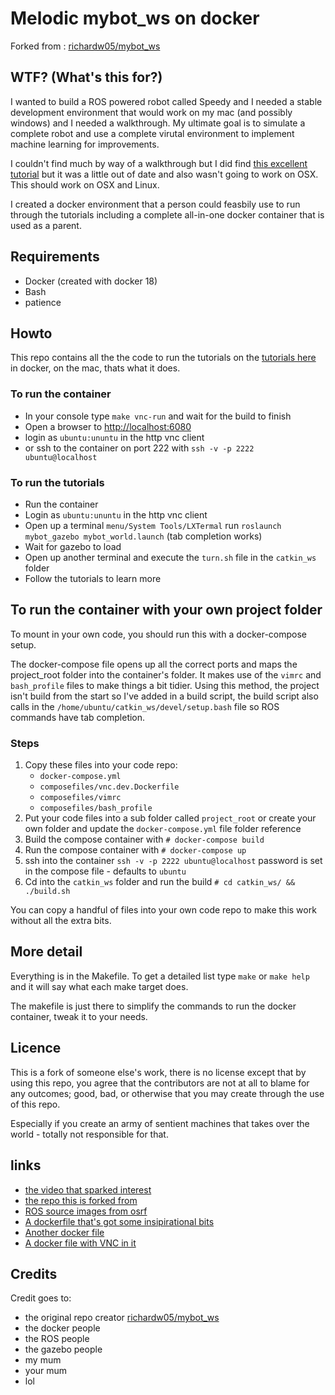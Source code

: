 # Melodic mybot_ws on docker

Forked from : [richardw05/mybot_ws](https://github.com/richardw05/mybot_ws)

## WTF? (What's this for?)

I wanted to build a ROS powered robot called Speedy and I needed a stable development environment that would work on my mac (and possibly windows) and I needed a walkthrough. My ultimate goal is to simulate a complete robot and use a complete virutal environment to implement machine learning for improvements.

I couldn't find much by way of a walkthrough but I did find [this excellent tutorial](http://moorerobots.com/blog/post/1) but it was a little out of date and also wasn't going to work on OSX. This should work on OSX and Linux.

I created a docker environment that a person could feasbily use to run through the tutorials including a complete all-in-one docker container that is used as a parent.

## Requirements

* Docker (created with docker 18)
* Bash
* patience

## Howto

This repo contains all the the code to run the tutorials on the [tutorials here](http://moorerobots.com/blog/post/1) in docker, on the mac, thats what it does.

### To run the container

* In your console type `make vnc-run` and wait for the build to finish
* Open a browser to [http://localhost:6080](http://localhost:6080)
* login as `ubuntu:ununtu` in the http vnc client
* or ssh to the container on port 222 with `ssh -v -p 2222 ubuntu@localhost`

### To run the tutorials

* Run the container
* Login as `ubuntu:ununtu` in the http vnc client
* Open up a terminal `menu/System Tools/LXTermal` run `roslaunch mybot_gazebo mybot_world.launch` (tab completion works)
* Wait for gazebo to load
* Open up another terminal and execute the `turn.sh` file in the `catkin_ws` folder
* Follow the tutorials to learn more

## To run the container with your own project folder

To mount in your own code, you should run this with a docker-compose setup.

The docker-compose file opens up all the correct ports and maps the project_root folder into the container's folder. It makes use of the `vimrc` and `bash_profile` files to make things a bit tidier. Using this method, the project isn't build from the start so I've added in a build script, the build script also calls in the `/home/ubuntu/catkin_ws/devel/setup.bash` file so ROS commands have tab completion.

### Steps

1. Copy these files into your code repo:
    * `docker-compose.yml`
    * `composefiles/vnc.dev.Dockerfile`
    * `composefiles/vimrc`
    * `composefiles/bash_profile`
2. Put your code files into a sub folder called `project_root` or create your own folder and update the `docker-compose.yml` file folder reference
3. Build the compose container with `# docker-compose build`
4. Run the compose container with `# docker-compose up`
5. ssh into the container `ssh -v -p 2222 ubuntu@localhost` password is set in the compose file - defaults to `ubuntu`
6. Cd into the `catkin_ws` folder and run the build `# cd catkin_ws/ && ./build.sh`

You can copy a handful of files into your own code repo to make this work without all the extra bits.

## More detail

Everything is in the Makefile. To get a detailed list type `make` or `make help` and it will say what each make target does.

The makefile is just there to simplify the commands to run the docker container, tweak it to your needs.

## Licence

This is a fork of someone else's work, there is no license except that by using this repo, you agree that the contributors are not at all to blame for any outcomes; good, bad, or otherwise that you may create through the use of this repo.

Especially if you create an army of sentient machines that takes over the world - totally not responsible for that.

## links

* [the video that sparked interest](http://moorerobots.com/blog/post/1)
* [the repo this is forked from](https://github.com/richardw05/mybot_ws)
* [ROS source images from osrf](https://github.com/osrf/docker_images/tree/master/ros/melodic/ubuntu/bionic)
* [A dockerfile that's got some insipirational bits](https://github.com/ChrisTimperley/TurtleBot.Dockerfile/blob/master/source/Dockerfile)
* [Another docker file](https://hub.docker.com/r/ct2034/vnc-ros-kinetic-full/~/dockerfile/)
* [A docker file with VNC in it](https://hub.docker.com/r/dorowu/ubuntu-desktop-lxde-vnc/)

## Credits

Credit goes to:

* the original repo creator [richardw05/mybot_ws](https://github.com/richardw05/mybot_ws)
* the docker people
* the ROS people
* the gazebo people
* my mum
* your mum
* lol
